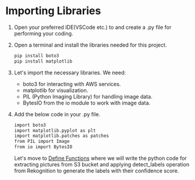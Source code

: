 # Importing Libraries
1. Open your preferred IDE(VSCode etc.) to and create a .py file for performing your coding.
2. Open a terminal and install the libraries needed for this project.
   ```sh
   pip install boto3
   pip install matplotlib
   ```
4. Let's import the necessary libraries. We need:
   - boto3 for interacting with AWS services.
   - matplotlib for visualization.
   - PIL (Python Imaging Library) for handling image data.
   - BytesIO from the io module to work with image data.

5. Add the below code in your .py file.
   ```sh
   import boto3
   import matplotlib.pyplot as plt
   import matplotlib.patches as patches
   from PIL import Image
   from io import BytesIO
   ```
   Let's move to [Define Functions](../Define%20Functions/README.md) where we will write the python code for extracting pictures from S3 bucket and applying 
   detect_labels operation from Rekognition to generate the labels with their confidence score. 


   
   

